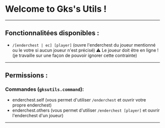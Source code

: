 # Welcome to Gks's Utils !
---
## Fonctionnalitées disponibles :
- `/[enderchest | ec] [player]` (ouvre l'enderchest du joueur mentionné ou le votre si aucun joueur n'est précisé) 
 ⚠ Le joueur doit être en ligne ! (je travaille sur une façon de pouvoir ignorer cette contrainte)
---
## Permissions :
### Commandes (`gksutils.command`):
- enderchest.self (vous permet d'utiliser `/enderchest` et ouvrir votre propre enderchest)
- enderchest.others (vous permet d'utiliser `/enderchest [player]` et ouvrir l'enderchest d'un joueur)
---

